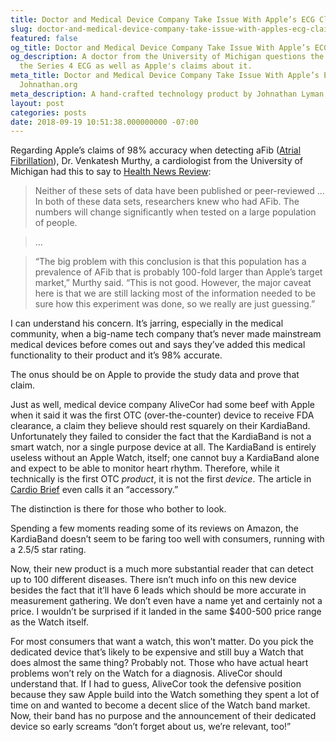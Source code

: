 ```yaml
---
title: Doctor and Medical Device Company Take Issue With Apple’s ECG Claims
slug: doctor-and-medical-device-company-take-issue-with-apples-ecg-claims
featured: false
og_title: Doctor and Medical Device Company Take Issue With Apple’s ECG Claims – Johnathan.org
og_description: A doctor from the University of Michigan questions the accuracy of
  the Series 4 ECG as well as Apple's claims about it.
meta_title: Doctor and Medical Device Company Take Issue With Apple’s ECG Claims –
  Johnathan.org
meta_description: A hand-crafted technology product by Johnathan Lyman
layout: post
categories: posts
date: 2018-09-19 10:51:38.000000000 -07:00
---
```


Regarding Apple’s claims of 98% accuracy when detecting aFib ([Atrial Fibrillation](https://en.wikipedia.org/wiki/Atrial_fibrillation)), Dr. Venkatesh Murthy, a cardiologist from the University of Michigan had this to say to [Health News Review](https://www.healthnewsreview.org/2018/09/what-did-journalists-overlook-about-the-apple-watch-heart-monitor-feature/):

> Neither of these sets of data have been published or peer-reviewed … In both of these data sets, researchers knew who had AFib. The numbers will change significantly when tested on a large population of people.

> …

> “The big problem with this conclusion is that this population has a prevalence of AFib that is probably 100-fold larger than Apple’s target market,” Murthy said. “This is not good. However, the major caveat here is that we are still lacking most of the information needed to be sure how this experiment was done, so we really are just guessing.”

I can understand his concern. It’s jarring, especially in the medical community, when a big-name tech company that’s never made mainstream medical devices before comes out and says they’ve added this medical functionality to their product and it’s 98% accurate.

The onus should be on Apple to provide the study data and prove that claim.

Just as well, medical device company AliveCor had some beef with Apple when it said it was the first OTC (over-the-counter) device to receive FDA clearance, a claim they believe should rest squarely on their KardiaBand. Unfortunately they failed to consider the fact that the KardiaBand is not a smart watch, nor a single purpose device at all. The KardiaBand is entirely useless without an Apple Watch, itself; one cannot buy a KardiaBand alone and expect to be able to monitor heart rhythm. Therefore, while it technically is the first OTC _product_, it is not the first _device_. The article in [Cardio Brief](http://www.cardiobrief.org/2017/11/30/fda-approves-ecg-band-for-apple-watch/) even calls it an “accessory.”

The distinction is there for those who bother to look.

Spending a few moments reading some of its reviews on Amazon, the KardiaBand doesn’t seem to be faring too well with consumers, running with a 2.5/5 star rating.

Now, their new product is a much more substantial reader that can detect up to 100 different diseases. There isn’t much info on this new device besides the fact that it’ll have 6 leads which should be more accurate in measurement gathering. We don’t even have a name yet and certainly not a price. I wouldn’t be surprised if it landed in the same $400-500 price range as the Watch itself.

For most consumers that want a watch, this won’t matter. Do you pick the dedicated device that’s likely to be expensive and still buy a Watch that does almost the same thing? Probably not. Those who have actual heart problems won’t rely on the Watch for a diagnosis. AliveCor should understand that. If I had to guess, AliveCor took the defensive position because they saw Apple build into the Watch something they spent a lot of time on and wanted to become a decent slice of the Watch band market. Now, their band has no purpose and the announcement of their dedicated device so early screams “don’t forget about us, we’re relevant, too!”

